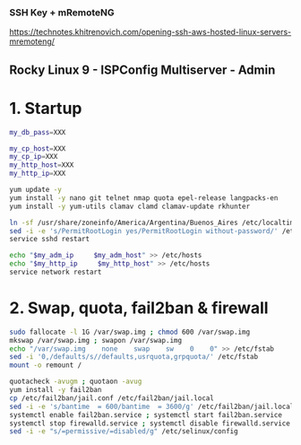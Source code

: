 ### SSH Key + mRemoteNG
https://technotes.khitrenovich.com/opening-ssh-aws-hosted-linux-servers-mremoteng/

## Rocky Linux 9 - ISPConfig Multiserver - Admin

# 1. Startup
```sh
my_db_pass=XXX

my_cp_host=XXX
my_cp_ip=XXX
my_http_host=XXX
my_http_ip=XXX
```

```sh
yum update -y
yum install -y nano git telnet nmap quota epel-release langpacks-en
yum install -y yum-utils clamav clamd clamav-update rkhunter

ln -sf /usr/share/zoneinfo/America/Argentina/Buenos_Aires /etc/localtime
sed -i -e 's/PermitRootLogin yes/PermitRootLogin without-password/' /etc/ssh/sshd_config
service sshd restart

echo "$my_adm_ip     $my_adm_host" >> /etc/hosts
echo "$my_http_ip     $my_http_host" >> /etc/hosts
service network restart

```

# 2. Swap, quota, fail2ban & firewall
```sh
sudo fallocate -l 1G /var/swap.img ; chmod 600 /var/swap.img
mkswap /var/swap.img ; swapon /var/swap.img
echo "/var/swap.img    none    swap    sw    0    0" >> /etc/fstab
sed -i '0,/defaults/s//defaults,usrquota,grpquota/' /etc/fstab
mount -o remount /

quotacheck -avugm ; quotaon -avug
yum install -y fail2ban
cp /etc/fail2ban/jail.conf /etc/fail2ban/jail.local
sed -i -e 's/bantime  = 600/bantime  = 3600/g' /etc/fail2ban/jail.local
systemctl enable fail2ban.service ; systemctl start fail2ban.service
systemctl stop firewalld.service ; systemctl disable firewalld.service
sed -i -e "s/=permissive/=disabled/g" /etc/selinux/config

```
